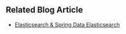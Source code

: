## Related Blog Article

* [Elasticsearch & Spring Data Elasticsearch](https://medium.com/@oralenes/elasticsearch-and-spring-data-617a5fa4ff71
)
